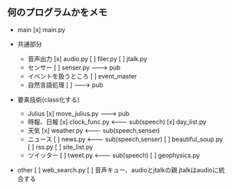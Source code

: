 ## 何のプログラムかをメモ
- main
[x] main.py

- 共通部分
	- 音声出力
	[x] audio.py
	[ ] filer.py
	[ ] jtalk.py
	- センサー
	[ ] senser.py ---> pub
	- イベントを扱うところ
	[ ] event_master
	- 自然言語処理
	[ ] 	---> pub

- 要素技術(class化する)
	- Julius
	[x] move_julius.py ---> pub
	- 時報、日報
	[x] clock_func.py <--- sub(speech)
	[x] day_list.py
	- 天気
	[x] weather.py <--- sub(speech,senser)
	- ニュース
	[ ] news.py <--- sub(speech,senser)
	[ ] beautiful_soup.py
	[ ] rss.py
	[ ] site_list.py
	- ツイッター
	[ ] tweet.py <--- sub(speech)
	[ ] geophysics.py

- other
[ ] web_search.py
[ ] 音声キュー、audioとjtalkの親
jtalkはaudioに統合する

